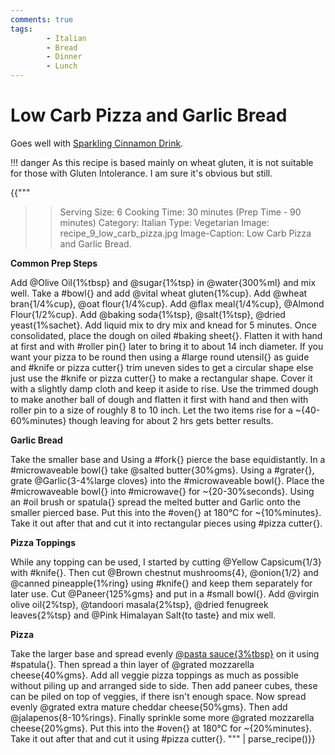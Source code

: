 ```yaml
---
comments: true
tags:
        - Italian
        - Bread
        - Dinner
        - Lunch
---
```


# Low Carb Pizza and Garlic Bread

Goes well with [Sparkling Cinnamon Drink](../Drinks/recipe_1_sparkling_cinnamon.md).

!!! danger
    As this recipe is based mainly on wheat gluten, it is not suitable for those with Gluten Intolerance. I am sure it's obvious but still.

{{"""
>> Serving Size:  6
>> Cooking Time: 30 minutes (Prep Time - 90 minutes)
>> Category: Italian
>> Type: Vegetarian
>> Image: recipe_9_low_carb_pizza.jpg
>> Image-Caption: Low Carb Pizza and Garlic Bread.

**Common Prep Steps**

Add @Olive Oil{1%tbsp} and @sugar{1%tsp} in @water{300%ml} and mix well.
Take a #bowl{} and add @vital wheat gluten{1%cup}.
Add @wheat bran{1/4%cup}, @oat flour{1/4%cup}.
Add @flax meal{1/4%cup}, @Almond Flour{1/2%cup}.
Add @baking soda{1%tsp}, @salt{1%tsp}, @dried yeast{1%sachet}.
Add liquid mix to dry mix and knead for 5 minutes.
Once consolidated, place the dough on oiled #baking sheet{}.
Flatten it with hand at first and with #roller pin{} later to bring it to about 14 inch diameter. 
If you want your pizza to be round then using a #large round utensil{} as guide and #knife or pizza cutter{} trim uneven sides to get a circular shape else just use the #knife or pizza cutter{} to make a rectangular shape.
Cover it with a slightly damp cloth and keep it aside to rise.
Use the trimmed dough to make another ball of dough and flatten it first with hand and then with roller pin to a size of roughly 8 to 10 inch.
Let the two items rise for a ~{40-60%minutes} though leaving for about 2 hrs gets better results.

**Garlic Bread**

Take the smaller base and Using a #fork{} pierce the base equidistantly.
In a #microwaveable bowl{} take @salted butter{30%gms}.
Using a #grater{}, grate @Garlic{3-4%large cloves} into the #microwaveable bowl{}.
Place the #microwaveable bowl{} into #microwave{} for ~{20-30%seconds}.
Using an #oil brush or spatula{} spread the melted butter and Garlic onto the smaller pierced base.
Put this into the #oven{} at 180°C for ~{10%minutes}.
Take it out after that and cut it into rectangular pieces using #pizza cutter{}.

**Pizza  Toppings**

While any topping can be used, I started by cutting @Yellow Capsicum{1/3} with #knife{}.
Then cut @Brown chestnut mushrooms{4}, @onion{1/2} and @canned pineapple{1%ring} using #knife{} and keep them separately for later use.
Cut @Paneer{125%gms} and put in a #small bowl{}.
Add @virgin olive oil{2%tsp}, @tandoori masala{2%tsp}, @dried fenugreek leaves{2%tsp} and @Pink Himalayan Salt{to taste} and mix well.

**Pizza**

Take the larger base and spread evenly [@pasta sauce{3%tbsp}](https://kutt.it/pesto-sauce) on it using #spatula{}.
Then spread a thin layer of @grated mozzarella cheese{40%gms}.
Add all veggie pizza toppings as much as possible without piling up and arranged side to side.
Then add paneer cubes, these can be piled on top of veggies, if there isn't enough space.
Now spread evenly @grated extra mature cheddar cheese{50%gms}.
Then add @jalapenos{8-10%rings}.
Finally sprinkle some more @grated mozzarella cheese{20%gms}.
Put this into the #oven{} at 180°C for ~{20%minutes}.
Take it out after that and cut it using #pizza cutter{}.
""" | parse_recipe()}}

